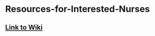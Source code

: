 # Resources-for-Interested-Nurses

## [Link to Wiki](https://github.com/forbest17/Resources-for-Interested-Nurses/wiki)
